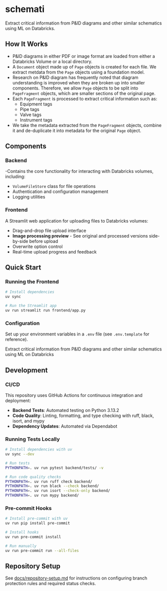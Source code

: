 # schemati
Extract critical information from P&ID diagrams and other similar schematics using ML on Databricks.

## How It Works
- P&ID diagrams in either PDF or image format are loaded from either a Databricks Volume or a local directory.
- A `Document` object made up of `Page` objects is created for each file. We extract metdata from the `Page` objects using a foundation model.
- Research on P&ID diagram has frequently noted that diagram understanding is improved when they are broken up into smaller components. Therefore, we allow `Page` objects to be split into `PageFragment` objects, which are smaller sections of the original page.
- Each `PageFragment` is processed to extract critical information such as:
  - Equipment tags
  - Pipe tags
  - Valve tags
  - Instrument tags
- We take the metadata extracted from the `PageFragment` objects, combine it and de-duplicate it into metadata for the original `Page` object.

## Components

### Backend
-Contains the core functionality for interacting with Databricks volumes, including:
- `VolumeFileStore` class for file operations
- Authentication and configuration management
- Logging utilities

### Frontend
A Streamlit web application for uploading files to Databricks volumes:
- Drag-and-drop file upload interface
- **Image processing preview** - See original and processed versions side-by-side before upload
- Overwrite option control
- Real-time upload progress and feedback

## Quick Start

### Running the Frontend
```bash
# Install dependencies
uv sync

# Run the Streamlit app
uv run streamlit run frontend/app.py
```

### Configuration
Set up your environment variables in a `.env` file (see `.env.template` for reference).

Extract critical information from P&ID diagrams and other similar schematics using ML on Databricks

## Development

### CI/CD

This repository uses GitHub Actions for continuous integration and deployment:

- **Backend Tests**: Automated testing on Python 3.13.2
- **Code Quality**: Linting, formatting, and type checking with ruff, black, isort, and mypy
- **Dependency Updates**: Automated via Dependabot

### Running Tests Locally

```bash
# Install dependencies with uv
uv sync --dev

# Run tests
PYTHONPATH=. uv run pytest backend/tests/ -v

# Run code quality checks
PYTHONPATH=. uv run ruff check backend/
PYTHONPATH=. uv run black --check backend/
PYTHONPATH=. uv run isort --check-only backend/
PYTHONPATH=. uv run mypy backend/
```

### Pre-commit Hooks

```bash
# Install pre-commit with uv
uv run pip install pre-commit

# Install hooks
uv run pre-commit install

# Run manually
uv run pre-commit run --all-files
```

## Repository Setup

See [docs/repository-setup.md](docs/repository-setup.md) for instructions on configuring branch protection rules and required status checks.
